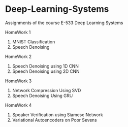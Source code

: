 # Deep-Learning-Systems
Assignments of the course E-533 Deep Learning Systems

HomeWork 1 
1. MNIST Classification
2. Speech Denoising

HomeWork 2
1. Speech Denoising using 1D CNN
2. Speech Denoising using 2D CNN

HomeWork 3
1. Network Compression Using SVD
2. Speech Denoising Using GRU

HomeWork 4
1. Speaker Verification using Siamese Network
2. Variational Autoencoders on Poor Sevens
